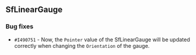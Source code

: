 ## SfLinearGauge

### Bug fixes

- `#I490751` - Now, the `Pointer` value of the SfLinearGauge will be updated correctly when changing the `Orientation` of the gauge.